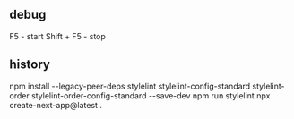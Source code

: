 ## debug
F5 - start
Shift + F5 - stop



## history

npm install --legacy-peer-deps stylelint stylelint-config-standard stylelint-order stylelint-order-config-standard --save-dev
npm run stylelint
npx create-next-app@latest .